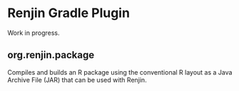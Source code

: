 

# Renjin Gradle Plugin

Work in progress.

## org.renjin.package

Compiles and builds an R package using the conventional R layout as
a Java Archive File (JAR) that can be used with Renjin.

